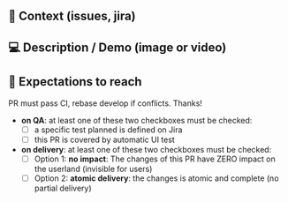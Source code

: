 
## 🦒 Context (issues, jira)



## 💻  Description / Demo (image or video)

<!-- please attached an image or even better a video that demo what this PR do -->

## 🖤  Expectations to reach

PR must pass CI, rebase develop if conflicts. Thanks!

- **on QA**: at least one of these two checkboxes must be checked:
  - [ ] a specific test planned is defined on Jira
  - [ ] this PR is covered by automatic UI test
- **on delivery**: at least one of these two checkboxes must be checked: <!-- NB: Delivery incrementally with feature flagging is better than a very long PR. so prefer Option 1 if Option 2 takes more than a sprint -->
  - [ ] Option 1: **no impact**: The changes of this PR have ZERO impact on the userland (invisible for users)
  - [ ] Option 2: **atomic delivery**: the changes is atomic and complete (no partial delivery)

<!--
If expectations aren't met, please document it carefully (on the reason you can't check it) and what do you need from maintainers.
-->
